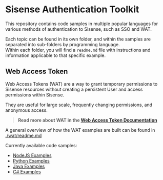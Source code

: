 # Sisense Authentication Toolkit

This repository contains code samples in multiple popular languages for various methods of authentication to Sisense, such as SSO and WAT.

Each topic can be found in its own folder, and within the samples are separated into sub-folders by programming language.  
Within each folder, you will find a `readme.md` file with instructions and information applicable to that specific example.

## Web Access Token

Web Access Tokens (WAT) are a way to grant temporary permissions to Sisense resources without creating a persistent User and access permissions within Sisense.

They are useful for large scale, frequently changing permissions, and anonymous access.

> **Read more about WAT in the [Web Access Token Documentation](https://documentation.sisense.com/latest/administration/sisense-security/securing-users/web-access-token.htm)**

A general overview of how the WAT examples are built can be found in [./wat/readme.md](./wat/readme.md)

Currently available code samples:

- [NodeJS Examples](./wat/nodejs/)
- [Python Examples](./wat/python/)
- [Java Examples](./wat/java/)
- [C# Examples](./wat/csharp/)

